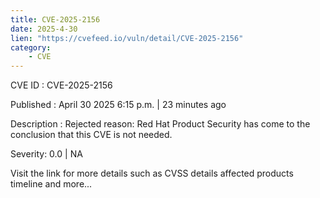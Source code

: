 ```yaml
---
title: CVE-2025-2156
date: 2025-4-30
lien: "https://cvefeed.io/vuln/detail/CVE-2025-2156"
category:
    - CVE
---
```


CVE ID : CVE-2025-2156

Published :  April 30
2025
6:15 p.m. | 23 minutes ago

Description : Rejected reason: Red Hat Product Security has come to the conclusion that this CVE is not needed.

Severity: 0.0 | NA

Visit the link for more details
such as CVSS details
affected products
timeline
and more...
